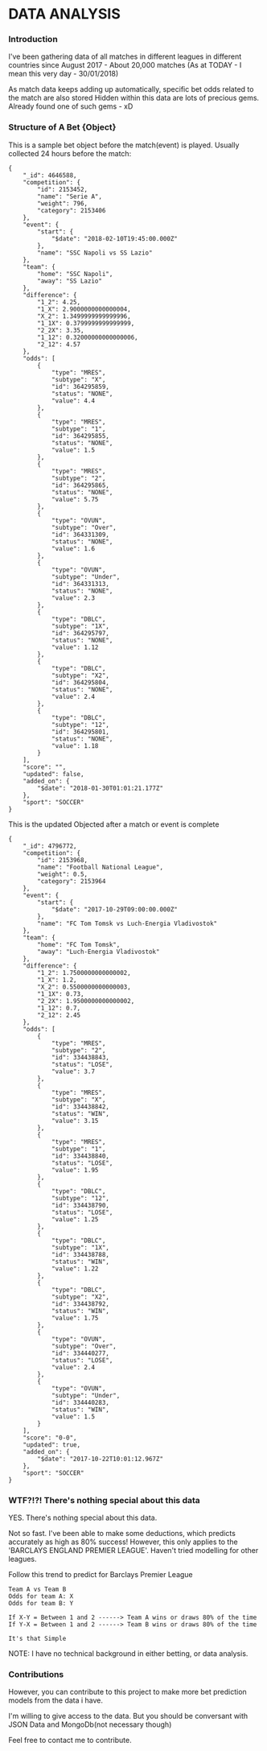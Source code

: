# DATA ANALYSIS

### Introduction

I've been gathering data of all matches in different leagues in different countries since August 2017 - About 20,000 matches (As at TODAY - I mean this very day - 30/01/2018)

As match data keeps adding up automatically, specific bet odds related to the match are also stored
Hidden within this data are lots of precious gems. Already found one of such gems - xD


### Structure of A Bet {Object}

This is a sample bet object before the match(event) is played. Usually collected 24 hours before the match:

```
{
    "_id": 4646588,
    "competition": {
        "id": 2153452,
        "name": "Serie A",
        "weight": 796,
        "category": 2153406
    },
    "event": {
        "start": {
            "$date": "2018-02-10T19:45:00.000Z"
        },
        "name": "SSC Napoli vs SS Lazio"
    },
    "team": {
        "home": "SSC Napoli",
        "away": "SS Lazio"
    },
    "difference": {
        "1_2": 4.25,
        "1_X": 2.9000000000000004,
        "X_2": 1.3499999999999996,
        "1_1X": 0.3799999999999999,
        "2_2X": 3.35,
        "1_12": 0.32000000000000006,
        "2_12": 4.57
    },
    "odds": [
        {
            "type": "MRES",
            "subtype": "X",
            "id": 364295859,
            "status": "NONE",
            "value": 4.4
        },
        {
            "type": "MRES",
            "subtype": "1",
            "id": 364295855,
            "status": "NONE",
            "value": 1.5
        },
        {
            "type": "MRES",
            "subtype": "2",
            "id": 364295865,
            "status": "NONE",
            "value": 5.75
        },
        {
            "type": "OVUN",
            "subtype": "Over",
            "id": 364331309,
            "status": "NONE",
            "value": 1.6
        },
        {
            "type": "OVUN",
            "subtype": "Under",
            "id": 364331313,
            "status": "NONE",
            "value": 2.3
        },
        {
            "type": "DBLC",
            "subtype": "1X",
            "id": 364295797,
            "status": "NONE",
            "value": 1.12
        },
        {
            "type": "DBLC",
            "subtype": "X2",
            "id": 364295804,
            "status": "NONE",
            "value": 2.4
        },
        {
            "type": "DBLC",
            "subtype": "12",
            "id": 364295801,
            "status": "NONE",
            "value": 1.18
        }
    ],
    "score": "",
    "updated": false,
    "added_on": {
        "$date": "2018-01-30T01:01:21.177Z"
    },
    "sport": "SOCCER"
}
```

This is the updated Objected after a match or event is complete

```
{
    "_id": 4796772,
    "competition": {
        "id": 2153968,
        "name": "Football National League",
        "weight": 0.5,
        "category": 2153964
    },
    "event": {
        "start": {
            "$date": "2017-10-29T09:00:00.000Z"
        },
        "name": "FC Tom Tomsk vs Luch-Energia Vladivostok"
    },
    "team": {
        "home": "FC Tom Tomsk",
        "away": "Luch-Energia Vladivostok"
    },
    "difference": {
        "1_2": 1.7500000000000002,
        "1_X": 1.2,
        "X_2": 0.5500000000000003,
        "1_1X": 0.73,
        "2_2X": 1.9500000000000002,
        "1_12": 0.7,
        "2_12": 2.45
    },
    "odds": [
        {
            "type": "MRES",
            "subtype": "2",
            "id": 334438843,
            "status": "LOSE",
            "value": 3.7
        },
        {
            "type": "MRES",
            "subtype": "X",
            "id": 334438842,
            "status": "WIN",
            "value": 3.15
        },
        {
            "type": "MRES",
            "subtype": "1",
            "id": 334438840,
            "status": "LOSE",
            "value": 1.95
        },
        {
            "type": "DBLC",
            "subtype": "12",
            "id": 334438790,
            "status": "LOSE",
            "value": 1.25
        },
        {
            "type": "DBLC",
            "subtype": "1X",
            "id": 334438788,
            "status": "WIN",
            "value": 1.22
        },
        {
            "type": "DBLC",
            "subtype": "X2",
            "id": 334438792,
            "status": "WIN",
            "value": 1.75
        },
        {
            "type": "OVUN",
            "subtype": "Over",
            "id": 334440277,
            "status": "LOSE",
            "value": 2.4
        },
        {
            "type": "OVUN",
            "subtype": "Under",
            "id": 334440283,
            "status": "WIN",
            "value": 1.5
        }
    ],
    "score": "0-0",
    "updated": true,
    "added_on": {
        "$date": "2017-10-22T10:01:12.967Z"
    },
    "sport": "SOCCER"
}
```


### WTF?!?! There's nothing special about this data

YES. There's nothing special about this data. 

Not so fast. I've been able to make some deductions, which predicts accurately as high as 80% success! However, this only applies to the 'BARCLAYS ENGLAND PREMIER LEAGUE'. Haven't tried modelling for other leagues.

Follow this trend to predict for Barclays Premier League

```
Team A vs Team B
Odds for team A: X
Odds for team B: Y

If X-Y = Between 1 and 2 ------> Team A wins or draws 80% of the time
If Y-X = Between 1 and 2 ------> Team B wins or draws 80% of the time

It's that Simple
```

NOTE: I have no technical background in either betting, or data analysis. 


### Contributions

However, you can contribute to this project to make more bet prediction models from the data i have.

I'm willing to give access to the data. But you should be conversant with JSON Data and MongoDb(not necessary though)

Feel free to contact me to contribute.

